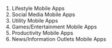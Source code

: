 1. Lifestyle Mobile Apps
2. Social Media Mobile Apps
3. Utility Mobile Apps
4. Games/Entertainment Mobile Apps
5. Productivity Mobile Apps
6. News/Information Outlets Mobile Apps